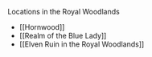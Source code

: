 Locations in the Royal Woodlands
* [[Hornwood]]
* [[Realm of the Blue Lady]]
* [[Elven Ruin in the Royal Woodlands]]